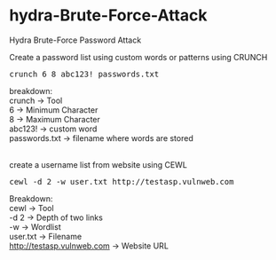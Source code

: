 # hydra-Brute-Force-Attack
Hydra Brute-Force Password Attack

Create a password list using custom words or patterns using CRUNCH<br>
<pre>crunch 6 8 abc123! passwords.txt</pre>
breakdown:<br>
crunch -> Tool<br>
6 -> Minimum Character<br>
8 -> Maximum Character<br>
abc123! -> custom word<br>
passwords.txt -> filename where words are stored<br>
<br>

create a username list from website using CEWL<br>
<pre>cewl -d 2 -w user.txt http://testasp.vulnweb.com</pre>
Breakdown:<br>
cewl -> Tool<br>
-d 2 -> Depth of two links<br>
-w -> Wordlist<br>
user.txt -> Filename<br>
http://testasp.vulnweb.com -> Website URL<br>
<br>

